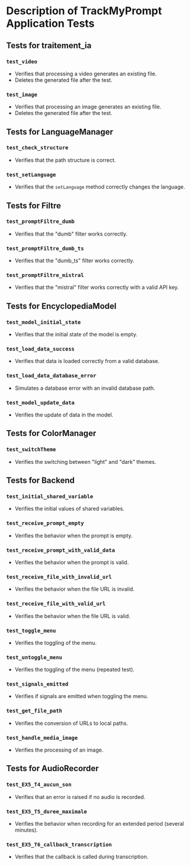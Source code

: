 # Description of TrackMyPrompt Application Tests

## Tests for traitement_ia

### `test_video`
- Verifies that processing a video generates an existing file.
- Deletes the generated file after the test.

### `test_image`
- Verifies that processing an image generates an existing file.
- Deletes the generated file after the test.

## Tests for LanguageManager

### `test_check_structure`
- Verifies that the path structure is correct.

### `test_setLanguage`
- Verifies that the `setLanguage` method correctly changes the language.

## Tests for Filtre

### `test_promptFiltre_dumb`
- Verifies that the "dumb" filter works correctly.

### `test_promptFiltre_dumb_ts`
- Verifies that the "dumb_ts" filter works correctly.

### `test_promptFiltre_mistral`
- Verifies that the "mistral" filter works correctly with a valid API key.

## Tests for EncyclopediaModel

### `test_model_initial_state`
- Verifies that the initial state of the model is empty.

### `test_load_data_success`
- Verifies that data is loaded correctly from a valid database.

### `test_load_data_database_error`
- Simulates a database error with an invalid database path.

### `test_model_update_data`
- Verifies the update of data in the model.

## Tests for ColorManager

### `test_switchTheme`
- Verifies the switching between "light" and "dark" themes.

## Tests for Backend

### `test_initial_shared_variable`
- Verifies the initial values of shared variables.

### `test_receive_prompt_empty`
- Verifies the behavior when the prompt is empty.

### `test_receive_prompt_with_valid_data`
- Verifies the behavior when the prompt is valid.

### `test_receive_file_with_invalid_url`
- Verifies the behavior when the file URL is invalid.

### `test_receive_file_with_valid_url`
- Verifies the behavior when the file URL is valid.

### `test_toggle_menu`
- Verifies the toggling of the menu.

### `test_untoggle_menu`
- Verifies the toggling of the menu (repeated test).

### `test_signals_emitted`
- Verifies if signals are emitted when toggling the menu.

### `test_get_file_path`
- Verifies the conversion of URLs to local paths.

### `test_handle_media_image`
- Verifies the processing of an image.

## Tests for AudioRecorder

### `test_EX5_T4_aucun_son`
- Verifies that an error is raised if no audio is recorded.

### `test_EX5_T5_duree_maximale`
- Verifies the behavior when recording for an extended period (several minutes).

### `test_EX5_T6_callback_transcription`
- Verifies that the callback is called during transcription.
